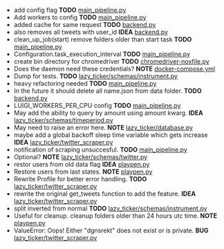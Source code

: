 - add config flag __TODO__ [main_pipeline.py](main_pipeline.py)
- Add workers to config __TODO__ [main_pipeline.py](main_pipeline.py)
- added cache for same request __TODO__ [backend.py](backend.py)
- also removes all tweets with user_id __IDEA__ [backend.py](backend.py)
- clean_up_job(start) remove folders older than start task __TODO__ [main_pipeline.py](main_pipeline.py)
- Configuration.task_execution_interval __TODO__ [main_pipeline.py](main_pipeline.py)
- create bin directory for chromedriver __TODO__ [chromedriver-noxfile.py](chromedriver-noxfile.py)
- Does the daemon need these credentials? __NOTE__ [docker-compose.yml](docker-compose.yml)
- Dump for tests. __TODO__ [lazy_ticker/schemas/instrument.py](lazy_ticker/schemas/instrument.py)
- heavy refactoring needed __TODO__ [main_pipeline.py](main_pipeline.py)
- In the future it should delete all name.json from data folder. __TODO__ [backend.py](backend.py)
- LUIGI_WORKERS_PER_CPU config __TODO__ [main_pipeline.py](main_pipeline.py)
- May add the ability to query by amount using amount kwarg. __IDEA__ [lazy_ticker/schemas/timeperiod.py](lazy_ticker/schemas/timeperiod.py)
- May need to raise an error here. __NOTE__ [lazy_ticker/database.py](lazy_ticker/database.py)
- maybe add a global backoff sleep time variable which gets increase __IDEA__ [lazy_ticker/twitter_scraper.py](lazy_ticker/twitter_scraper.py)
- notification of scraping unsuccesful. __TODO__ [main_pipeline.py](main_pipeline.py)
- Optional? __NOTE__ [lazy_ticker/schemas/twitter.py](lazy_ticker/schemas/twitter.py)
- restor users from old data flag __IDEA__ [playpen.py](playpen.py)
- Restore users from last states. __NOTE__ [playpen.py](playpen.py)
- Rewrite Profile for better error handling. __TODO__ [lazy_ticker/twitter_scraper.py](lazy_ticker/twitter_scraper.py)
- rewrite the original get_tweets function to add the feature. __IDEA__ [lazy_ticker/twitter_scraper.py](lazy_ticker/twitter_scraper.py)
- split inverted from normal __TODO__ [lazy_ticker/schemas/instrument.py](lazy_ticker/schemas/instrument.py)
- Useful for cleanup. cleanup folders older than 24 hours utc time. __NOTE__ [playpen.py](playpen.py)
- ValueError: Oops! Either "dgnsrekt" does not exist or is private. __BUG__ [lazy_ticker/twitter_scraper.py](lazy_ticker/twitter_scraper.py)
